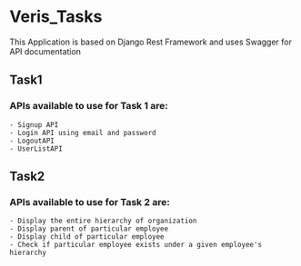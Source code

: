 # Veris_Tasks 
This Application is based on Django Rest Framework and uses Swagger for API documentation

## Task1

### APIs available to use for Task 1 are:
    - Signup API
    - Login API using email and password
    - LogoutAPI
    - UserListAPI

## Task2

### APIs available to use for Task 2 are:
    - Display the entire hierarchy of organization
    - Display parent of particular employee
    - Display child of particular employee
    - Check if particular employee exists under a given employee's hierarchy
